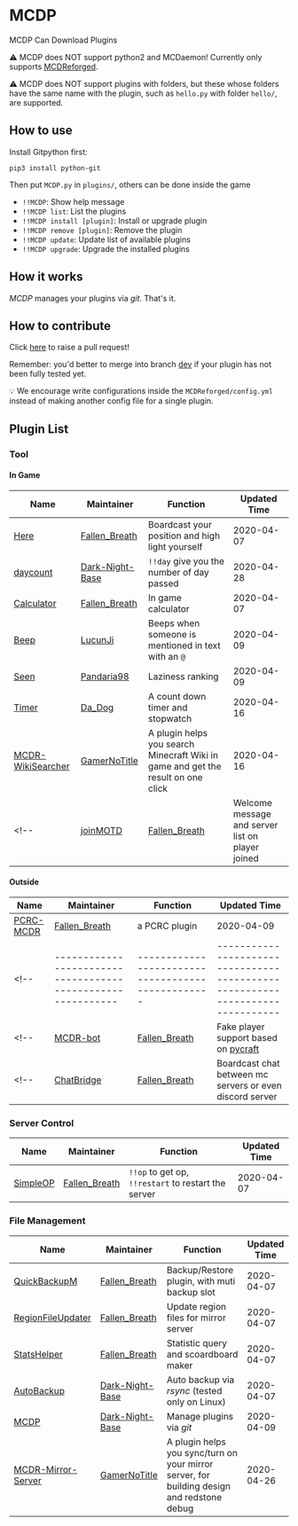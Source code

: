 # MCDP

MCDP Can Download Plugins

⚠️️ MCDP does NOT support python2 and MCDaemon! Currently only supports 
[MCDReforged](https://github.com/Fallen-Breath/MCDReforged). 

⚠️ MCDP does NOT support plugins with folders, 
but these whose folders have the same name with the plugin, 
such as `hello.py` with folder `hello/`, are supported.

## How to use

Install Gitpython first: 

```Linux
pip3 install python-git
```

Then put `MCDP.py` in `plugins/`, others can be done inside the game

- `!!MCDP`: Show help message
- `!!MCDP list`: List the plugins
- `!!MCDP install [plugin]`: Install or upgrade plugin
- `!!MCDP remove [plugin]`: Remove the plugin
- `!!MCDP update`: Update list of available plugins
- `!!MCDP upgrade`: Upgrade the installed plugins

## How it works

*MCDP* manages your plugins via *git*. That's it.

## How to contribute

Click [here](https://github.com/Dark-Night-Base/MCDP/compare) to raise a pull request!

Remember: you'd better to merge into branch [dev](https://github.com/Dark-Night-Base/MCDP/tree/dev) if your plugin has not been fully tested yet.

💡️ We encourage write configurations inside the `MCDReforged/config.yml` 
instead of making another config file for a single plugin.

## Plugin List

### Tool

#### In Game

| Name                                                   | Maintainer                                           | Function                                         |Updated Time|
| ------------------------------------------------------ | ---------------------------------------------------- | ------------------------------------------------ | ---------- |
| [Here](https://github.com/TISUnion/Here)               | [Fallen_Breath](https://github.com/Fallen-Breath)    | Boardcast your position and high light yourself  | 2020-04-07 |
| [daycount](https://github.com/Dark-Night-Base/daycount)| [Dark-Night-Base](https://github.com/Dark-Night-Base)| `!!day` give you the number of day passed        | 2020-04-28 |
| [Calculator](https://github.com/TISUnion/Calculator)   | [Fallen_Breath](https://github.com/Fallen-Breath)    | In game calculator                               | 2020-04-07 |
| [Beep](https://github.com/TISUnion/Beep)             | [LucunJi](https://github.com/LucunJi)             | Beeps when someone is mentioned in text with an `@` | 2020-04-09 |
| [Seen](https://github.com/TISUnion/Seen/tree/MCDR)   | [Pandaria98](https://github.com/Pandaria98)       | Laziness ranking                                    | 2020-04-09 |
| [Timer](https://github.com/Da-Dog/MCDR_Timer)            | [Da_Dog](https://github.com/Da-Dog)           | A count down timer and stopwatch     | 2020-04-16 |
| [MCDR-WikiSearcher](https://github.com/GamerNoTitle/MCDR-WikiSearcher) | [GamerNoTitle](https://github.com/GamerNoTitle)   | A plugin helps you search Minecraft Wiki in game and get the result on one click | 2020-04-16 |
<!-- | [joinMOTD](https://github.com/TISUnion/joinMOTD)       | [Fallen_Breath](https://github.com/Fallen-Breath)    | Welcome message and server list on player joined | 2020-04-07 | -->

#### Outside

| Name                                                        | Maintainer                                        | Function                                                                      |Updated Time|
| ----------------------------------------------------------- | ------------------------------------------------- | --------------------------------------------------- | ---------- |
| [PCRC-MCDR](https://github.com/TISUnion/PCRC-MCDR)          | [Fallen_Breath](https://github.com/Fallen-Breath) | a PCRC plugin                                                                 | 2020-04-09 |
<!-- | ----------------------------------------------------------- | ------------------------------------------------- | ----------------------------------------------------------------------------- | ---------- | -->
<!-- | [MCDR-bot](https://github.com/MCDReforged-Plugins/MCDR-bot) | [Fallen_Breath](https://github.com/Fallen-Breath) | Fake player support based on [pycraft](https://github.com/ammaraskar/pyCraft) | -->
<!-- | [ChatBridge](https://github.com/TISUnion/ChatBridge)        | [Fallen_Breath](https://github.com/Fallen-Breath) | Boardcast chat between mc servers or even discord server                      | -->
### Server Control

| Name                                                        | Maintainer                                        | Function                                            |Updated Time|
| ----------------------------------------------------------- | ------------------------------------------------- | --------------------------------------------------- | ---------- |
| [SimpleOP](https://github.com/MCDReforged-Plugins/SimpleOP) | [Fallen_Breath](https://github.com/Fallen-Breath) | `!!op` to get op, `!!restart` to restart the server | 2020-04-07 |

<!-- ### Command Helper -->

<!-- | Name                                                                   | Maintainer                                        | Function                                                              | -->
<!-- | ---------------------------------------------------------------------- | ------------------------------------------------- | --------------------------------------------------------------------- | -->
<!-- | [CarpetFeatureHelper](https://github.com/TISUnion/CarpetFeatureHelper) | [Fallen_Breath](https://github.com/Fallen-Breath) | Give the ability of switching some of carpet options to non-op player | -->

### File Management

| Name                                                               | Maintainer                                            | Function                                       |Updated Time|
| ------------------------------------------------------------------ | ----------------------------------------------------- | ---------------------------------------------- | ---------- |
| [QuickBackupM](https://github.com/TISUnion/QuickBackupM)           | [Fallen_Breath](https://github.com/Fallen-Breath)     | Backup/Restore plugin, with muti backup slot   | 2020-04-07 |
| [RegionFileUpdater](https://github.com/TISUnion/RegionFileUpdater) | [Fallen_Breath](https://github.com/Fallen-Breath)     | Update region files for mirror server          | 2020-04-07 |
| [StatsHelper](https://github.com/TISUnion/StatsHelper)             | [Fallen_Breath](https://github.com/Fallen-Breath)     | Statistic query and scoardboard maker          | 2020-04-07 |
| [AutoBackup](https://github.com/Dark-Night-Base/AutoBackup)        | [Dark-Night-Base](https://github.com/Dark-Night-Base) | Auto backup via *rsync* (tested only on Linux) | 2020-04-07 |
| [MCDP](https://github.com/Dark-Night-Base/MCDP)                    | [Dark-Night-Base](https://github.com/Dark-Night-Base) | Manage plugins via *git*                       | 2020-04-09 |
| [MCDR-Mirror-Server](https://github.com/GamerNoTitle/MCDR-Mirror-Server) | [GamerNoTitle](https://github.com/GamerNoTitle)       | A plugin helps you sync/turn on your mirror server, for building design and redstone debug | 2020-04-26 |
